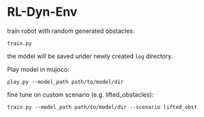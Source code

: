 # RL-Dyn-Env

train robot with random generated obstacles:

`train.py`

the model will be saved under newly created `log` directory.

Play  model in mujoco:

`play.py --model_path path/to/model/dir`

fine tune on custom scenario (e.g. lifted_obstacles):

`train.py --model_path path/to/model/dir --scenario lifted_obst`






